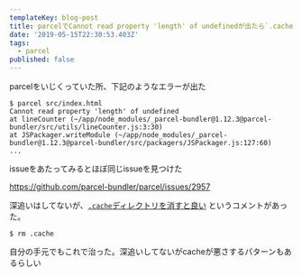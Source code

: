 ```yaml
---
templateKey: blog-post
title: parcelでCannot read property 'length' of undefinedが出たら`.cache`ディレクトリを消す
date: '2019-05-15T22:30:53.403Z'
tags:
  - parcel
published: false
---
```


parcelをいじくっていた所、下記のようなエラーが出た

```
$ parcel src/index.html
Cannot read property 'length' of undefined
at lineCounter (~/app/node_modules/_parcel-bundler@1.12.3@parcel-bundler/src/utils/lineCounter.js:3:30)
at JSPackager.writeModule (~/app/node_modules/_parcel-bundler@1.12.3@parcel-bundler/src/packagers/JSPackager.js:127:60)
...
```

issueをあたってみるとほぼ同じissueを見つけた

https://github.com/parcel-bundler/parcel/issues/2957

深追いはしてないが、[`.cache`ディレクトリを消すと良い](https://github.com/parcel-bundler/parcel/issues/2957#issuecomment-486915492) というコメントがあった。

```
$ rm .cache
```

自分の手元でもこれで治った。深追いしてないがcacheが悪さするパターンもあるらしい